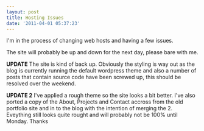 ```yaml
---
layout: post
title: Hosting Issues
date: '2011-04-01 05:37:23'
---
```


I'm in the process of changing web hosts and having a few issues.

The site will probably be up and down for the next day, please bare with me.

<strong>UPDATE</strong> The site is kind of back up. Obviously the styling is way out as the blog is currently running the default wordpress theme and also a number of posts that contain source code have been screwed up, this should be resolved over the weekend.

<strong>UPDATE 2</strong> I've applied a rough theme so the site looks a bit better. I've also ported a copy of the About, Projects and Contact accross from the old portfolio site and in to the blog with the intention of merging the 2. Eveything still looks quite rought and will probably not be 100% until Monday.
Thanks